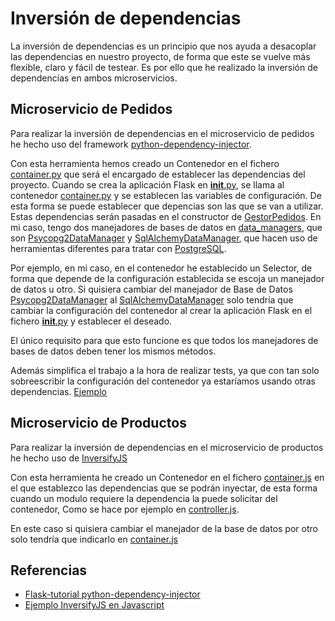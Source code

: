 # Inversión de dependencias

La inversión de dependencias es un principio que nos ayuda a desacoplar las dependencias en nuestro proyecto, de forma que este se vuelve más flexible, claro y fácil de testear. Es por ello que he realizado la inversión de dependencias en ambos microservicios.

## Microservicio de Pedidos

Para realizar la inversión de dependencias en el microservicio de pedidos he hecho uso del framework [python-dependency-injector](https://github.com/ets-labs/python-dependency-injector).  

Con esta herramienta hemos creado un Contenedor en el fichero [container.py](/src/pedidos/container.py) que será el encargado de establecer las dependencias del proyecto. Cuando se crea la aplicación Flask en [__init__.py](/src/pedidos/__init__.py), se llama al contenedor [container.py](/src/pedidos/container.py) y se establecen las variables de configuración. De esta forma se puede establecer que depencias son las que se van a utilizar. Estas dependencias serán pasadas en el constructor de [GestorPedidos](/src/pedidos/gestorPedidos.py). En mi caso, tengo dos manejadores de bases de datos en [data_managers](/src/pedidos/data_managers), que son [Psycopg2DataManager](/src/pedidos/data_managers/postgres/psycopg2/) y [SqlAlchemyDataManager](/src/pedidos/data_managers/postgres/sqlalchemy/), que hacen uso de herramientas diferentes para tratar con [PostgreSQL](https://www.postgresql.org/).  

Por ejemplo, en mi caso, en el contenedor he establecido un Selector, de forma que depende de la configuración establecida se escoja un manejador de datos u otro. Si quisiera cambiar del manejador de Base de Datos [Psycopg2DataManager](/src/pedidos/data_managers/postgres/psycopg2/) al [SqlAlchemyDataManager](/src/pedidos/data_managers/postgres/sqlalchemy/) solo tendría que cambiar la configuración del contenedor al crear la aplicación Flask en el fichero [__init__.py](/src/pedidos/__init__.py#L34) y establecer el deseado.  

El único requisito para que esto funcione es que todos los manejadores de bases de datos deben tener los mismos métodos.  

Además simplifica el trabajo a la hora de realizar tests, ya que con tan solo sobreescribir la configuración del contenedor ya estaríamos usando otras dependencias. [Ejemplo](/test/pedidos/test_pedidoRest.py#L124)

## Microservicio de Productos

Para realizar la inversión de dependencias en el microservicio de productos he hecho uso de [InversifyJS](https://github.com/inversify/InversifyJS)

Con esta herramienta he creado un Contenedor en el fichero [container.js](/src/productos/container/container.js) en el que establezco las dependencias que se podrán inyectar, de esta forma cuando un modulo requiere la dependencia la puede solicitar del contenedor, Como se hace por ejemplo en [controller.js](/src/productos/controllers/producto_controller.js).  

En este caso si quisiera cambiar el manejador de la base de datos por otro solo tendría que indicarlo en [container.js](/src/productos/container/container.js)

## Referencias

- [Flask-tutorial python-dependency-injector](http://python-dependency-injector.ets-labs.org/tutorials/flask.html#flask-tutorial)
- [Ejemplo InversifyJS en Javascript](https://github.com/inversify/InversifyJS/blob/master/wiki/basic_js_example.md)
